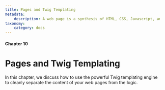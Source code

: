 ```yaml
---
title: Pages and Twig Templating
metadata:
    description: A web page is a synthesis of HTML, CSS, Javascript, and other types of media.  UserFrosting uses the powerful Twig templating engine to render web pages.
taxonomy:
    category: docs
---
```


#### Chapter 10

# Pages and Twig Templating

In this chapter, we discuss how to use the powerful Twig templating engine to cleanly separate the content of your web pages from the logic.
